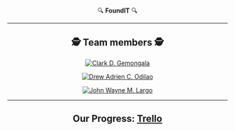 <!-- Center align content -->
<div align="center">

🔍 **FoundIT** 🔍

---

## :detective: **Team members** :detective:

<div align="center">

[![Clark D. Gemongala](https://img.shields.io/badge/Clark%20D.%20Gemongala-GitHub-blue?style=for-the-badge)](https://github.com/beplopcitu)

[![Drew Adrien C. Odilao](https://img.shields.io/badge/Drew%20Adrien%20C.%20Odilao-GitHub-green?style=for-the-badge)](https://github.com/DrewingBook)

[![John Wayne M. Largo](https://img.shields.io/badge/John%20Wayne%20M.%20Largo-GitHub-red?style=for-the-badge)](https://github.com/xxmu53xx)
</div>

---

## Our Progress: [Trello](https://trello.com/b/5qpYsdJQ/foundit)

</div>
